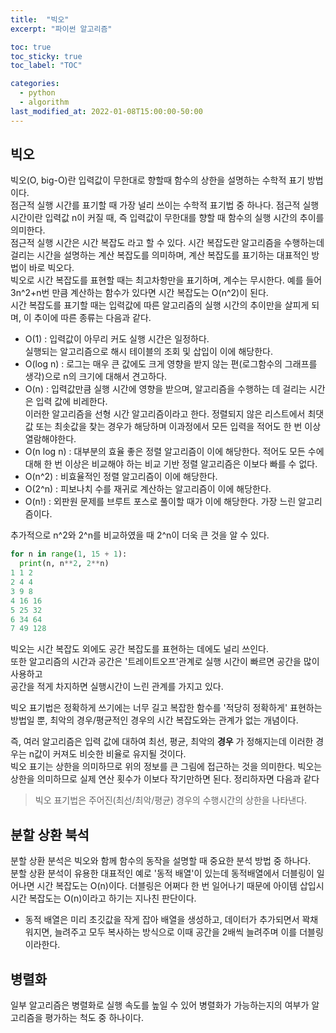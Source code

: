 ```yaml
---
title:  "빅오"
excerpt: "파이썬 알고리즘"

toc: true
toc_sticky: true
toc_label: "TOC"

categories:
  - python
  - algorithm
last_modified_at: 2022-01-08T15:00:00-50:00
---
```


## 빅오
빅오(O, big-O)란 입력값이 무한대로 향할때 함수의 상한을 설명하는 수학적 표기 방법이다.  
점근적 실행 시간를 표기할 때 가장 널리 쓰이는 수학적 표기법 중 하나다.
점근적 실행 시간이란 입력값 n이 커질 때, 즉 입력값이 무한대를 향할 때 함수의 실행 시간의 추이를 의미한다.  
점근적 실행 시간은 시간 복잡도 라고 할 수 있다.
시간 복잡도란 알고리즘을 수행하는데 걸리는 시간을 설명하는 계산 복잡도를 의미하며, 계산 복잡도를 표기하는 대표적인 방법이 바로 빅오다.  
빅오로 시간 복잡도를 표현할 때는 최고차항만을 표기하며, 계수는 무시한다.
예를 들어 3n^2+n번 만큼 계산하는 함수가 있다면 시간 복잡도는 O(n^2)이 된다.  
시간 복잡도를 표기할 때는 입력값에 따른 알고리즘의 실행 시간의 추이만을 살피게 되며, 이 추이에 따른 종류는 다음과 같다.  
* O(1) : 입력값이 아무리 커도 실행 시간은 일정하다.  
실행되는 알고리즘으로 해시 테이블의 조회 및 삽입이 이에 해당한다.
* O(log n) : 로그는 매우 큰 값에도 크게 영향을 받지 않는 편(로그함수의 그래프를 생각)으로 n의 크기에 대해서 견고하다.
* O(n) : 입력값만큼 실행 시간에 영향을 받으며, 알고리즘을 수행하는 데 걸리는 시간은 입력 값에 비레한다.  
이러한 알고리즘을 선형 시간 알고리즘이라고 한다.
정렬되지 않은 리스트에서 최댓값 또는 최솟값을 찾는 경우가 해당하며 이과정에서 모든 입력을 적어도 한 번 이상 열람해야한다.
* O(n log n) : 대부분의 효율 좋은 정렬 알고리즘이 이에 해당한다. 적어도 모든 수에 대해 한 번 이상은 비교해야 하는 비교 기반 정렬 알고리즘은 이보다 빠를 수 없다.
* O(n^2) : 비효율적인 정렬 알고리즘이 이에 해당한다.
* O(2^n) : 피보나치 수를 재귀로 계산하는 알고리즘이 이에 해당한다.
* O(n!) : 외판원 문제를 브루트 포스로 풀이할 때가 이에 해당한다. 가장 느린 알고리즘이다.  

추가적으로  n^2와 2^n를 비교하였을 때 2^n이 더욱 큰 것을 알 수 있다.
```python
for n in range(1, 15 + 1):
  print(n, n**2, 2**n)
1 1 2
2 4 4
3 9 8
4 16 16
5 25 32
6 34 64
7 49 128
```
빅오는 시간 복잡도 외에도 공간 복잡도를 표현하는 데에도 널리 쓰인다.  
또한 알고리즘의 시간과 공간은 '트레이트오프'관계로 
실행 시간이 빠르면 공간을 많이 사용하고  
공간을 적게 차지하면 실행시간이 느린 관계를 가지고 있다.

빅오 표기법은 정확하게 쓰기에는 너무 길고 복잡한 함수를 '적당히 정확하게' 표현하는 방법일 뿐, 최악의 경우/평균적인 경우의 시간 복잡도와는 관계가 없는 개념이다.

즉, 여러 알고리즘은 입력 값에 대하여 최선, 평균, 최악의 **경우** 가 정해지는데 이러한 경우는 n값이 커져도 비슷한 비율로 유지될 것이다.  
빅오 표기는 상한을 의미하므로 위의 정보를 큰 그림에 접근하는 것을 의미한다. 빅오는 상한을 의미하므로 실제 연산 횟수가 이보다 작기만하면 된다. 
정리하자면 다음과 같다
> 빅오 표기법은 주어진(최선/최악/평균) 경우의 수행시간의 상한을 나타낸다.  

## 분할 상환 북석
분할 상환 분석은 빅오와 함께 함수의 동작을 설명할 때 중요한 분석 방법 중 하나다.  
분할 상환 분석이 유용한 대표적인 예로 '동적 배열'이 있는데 동적배열에서 더블링이 일어나면 시간 복잡도는 O(n)이다.
더블링은 어쩌다 한 번 일어나기 때문에 아이템 삽입시 시간 복잡도는 O(n)이라고 하기는 지나친 판단이다.
* 동적 배열은 미리 초깃값을 작게 잡아 배열을 생성하고, 데이터가 추가되면서 꽉채워지면, 늘려주고 모두 복사하는 방식으로 이때
공간을 2배씩 늘려주며 이를 더블링이라한다.

## 병렬화 
일부 알고리즘은 병렬화로 실행 속도를 높일 수 있어 병렬화가 가능하는지의 여부가 알고리즘을 평가하는 척도 중 하나이다.
